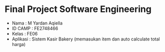# Final Project Software Engineering

- Nama : M Yardan Aqiella
- ID CAMP : FE2748466
- Kelas : FE06
- Aplikasi : Sistem Kasir Bakery (memasukan item dan auto calculate total harga)